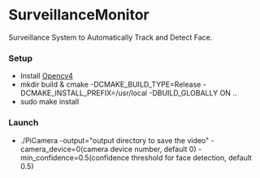 # SurveillanceMonitor
Surveillance System to Automatically Track and Detect Face.

### Setup

- Install [Opencv4](https://github.com/opencv/opencv)
- mkdir build & cmake -DCMAKE_BUILD_TYPE=Release -DCMAKE_INSTALL_PREFIX=/usr/local -DBUILD_GLOBALLY ON ..
- sudo make install

### Launch
- ./PiCamera -output="output directory to save the video" -camera_device=0(camera device number, default 0) -min_confidence=0.5(confidence threshold for face detection, default 0.5)


